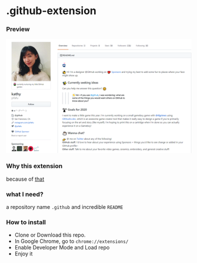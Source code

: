 # .github-extension

### Preview
![example](assets/example.png)

### Why this extension
  because of [that](https://twitter.com/pifafu/status/1265773172520914944)

### what I need?
  a repository name `.github` and incredible `README`
  
### How to install
  - Clone or Download this repo.
  - In Google Chrome, go to `chrome://extensions/`
  - Enable Developer Mode and Load repo
  - Enjoy it 
